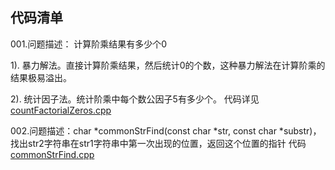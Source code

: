 ## 代码清单

001.问题描述： 计算阶乘结果有多少个0

1). 暴力解法。直接计算阶乘结果，然后统计0的个数，这种暴力解法在计算阶乘的结果极易溢出。

2). 统计因子法。统计阶乘中每个数公因子5有多少个。
代码详见[countFactorialZeros.cpp](https://github.com/willard-yuan/coding-training/blob/master/coding-interviews/countFactorialZeros.cpp)

002.问题描述：char *commonStrFind(const char *str, const char *substr)，找出str2字符串在str1字符串中第一次出现的位置，返回这个位置的指针
代码[commonStrFind.cpp](https://github.com/willard-yuan/coding-training/blob/master/coding-freely/commonStrFind.cpp)
